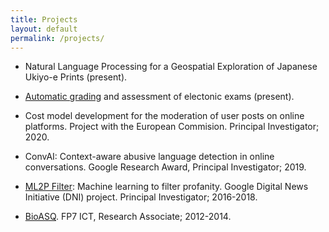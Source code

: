 ```yaml
---
title: Projects
layout: default
permalink: /projects/
---
```


* Natural Language Processing for a Geospatial Exploration of Japanese Ukiyo-e Prints (present). 

* [Automatic grading](https://datascience.dsv.su.se/projects/autograding.html) and assessment of electonic exams (present).

* Cost model development for the moderation of user posts on online platforms. Project with the European Commision. Principal Investigator; 2020. 

* ConvAI: Context-aware abusive language detection in online conversations. Google Research Award, Principal Investigator; 2019.

* [ML2P Filter](https://newsinitiative.withgoogle.com/dnifund/dni-projects/ml2p-filter/): Machine learning to filter profanity. Google Digital News Initiative (DNI) project. Principal Investigator; 2016-2018.

* [BioASQ](http://www.bioasq.org/). FP7 ICT, Research Associate; 2012-2014.
